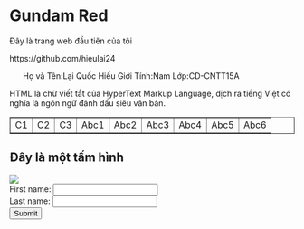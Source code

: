 <html>
 <body>
  <h1>Gundam Red</h1>
   <p>Đây là trang web đầu tiên của tôi</p>
   <a>https://github.com/hieulai24</a>
<ul>
 <il>Họ và Tên:Lại Quốc Hiếu</il>
 <il>Giới Tính:Nam</il>
 <il>Lớp:CD-CNTT15A</il>
</ul>
<table border="1">
    <td>C1</td>
    <td>C2</td>
    <td>C3</td>
    <td>Abc1</td>
    <td>Abc2</td>
    <td>Abc3</td>
    <td>Abc4</td>
    <td>Abc5</td>
    <td>Abc6</td>
  <p>HTML là chữ viết tắt của HyperText Markup Language, dịch ra tiếng Việt có nghĩa là ngôn ngữ đánh dấu siêu văn bản.</p>
</table>
   <h2>Đây là một tấm hình</h2>
   <img src="http://webcoban.vn/image/cat-2.jpg">
<form>
 <form action="/action_page.php">
            First name: <input type="text" name="FirstName"><br>
            Last name:  <input type="text" name="LastName"><br>
            <input type="submit" value="Submit">
        </form>
    </body>
</html>
